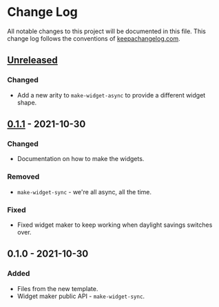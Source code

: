 # Change Log
All notable changes to this project will be documented in this file. This change log follows the conventions of [keepachangelog.com](http://keepachangelog.com/).

## [Unreleased]
### Changed
- Add a new arity to `make-widget-async` to provide a different widget shape.

## [0.1.1] - 2021-10-30
### Changed
- Documentation on how to make the widgets.

### Removed
- `make-widget-sync` - we're all async, all the time.

### Fixed
- Fixed widget maker to keep working when daylight savings switches over.

## 0.1.0 - 2021-10-30
### Added
- Files from the new template.
- Widget maker public API - `make-widget-sync`.

[Unreleased]: https://sourcehost.site/your-name/clojure-151/compare/0.1.1...HEAD
[0.1.1]: https://sourcehost.site/your-name/clojure-151/compare/0.1.0...0.1.1
